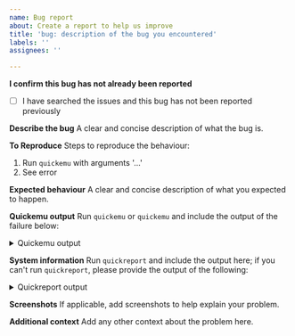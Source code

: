 ```yaml
---
name: Bug report
about: Create a report to help us improve
title: 'bug: description of the bug you encountered'
labels: ''
assignees: ''

---
```


**I confirm this bug has not already been reported**
- [ ] I have searched the issues and this bug has not been reported previously

**Describe the bug**
A clear and concise description of what the bug is.

**To Reproduce**
Steps to reproduce the behaviour:
1. Run `quickemu` with arguments '...'
2. See error

**Expected behaviour**
A clear and concise description of what you expected to happen.

**Quickemu output**
Run `quickemu` or `quickemu` and include the output of the failure below:

<details>
  <summary>Quickemu output</summary>

  ```text
  quickemu/quickget output here
  ```
</details>

**System information**
Run `quickreport` and include the output here; if you can't run `quickreport`,
please provide the output of the following:

<details>
  <summary>Quickreport output</summary>

  ```text
  quickreport output here
  ```
</details>

**Screenshots**
If applicable, add screenshots to help explain your problem.

**Additional context**
Add any other context about the problem here.
